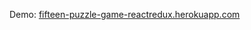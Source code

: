 Demo:
 [fifteen-puzzle-game-reactredux.herokuapp.com](https://fifteen-puzzle-game-reactredux.herokuapp.com/)

